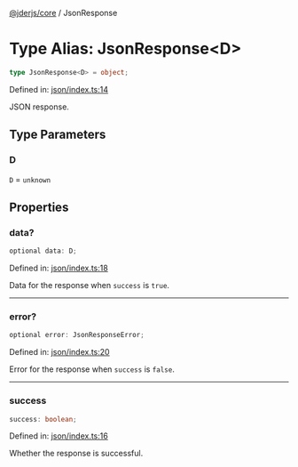 [@jderjs/core](../README.md) / JsonResponse

# Type Alias: JsonResponse\<D\>

```ts
type JsonResponse<D> = object;
```

Defined in: [json/index.ts:14](https://github.com/jder-std/core.js/blob/8f752d1679b827b4deb2cd21184bd81491ea8d2c/package/src/response/json/index.ts#L14)

JSON response.

## Type Parameters

### D

`D` = `unknown`

## Properties

### data?

```ts
optional data: D;
```

Defined in: [json/index.ts:18](https://github.com/jder-std/core.js/blob/8f752d1679b827b4deb2cd21184bd81491ea8d2c/package/src/response/json/index.ts#L18)

Data for the response when `success` is `true`.

***

### error?

```ts
optional error: JsonResponseError;
```

Defined in: [json/index.ts:20](https://github.com/jder-std/core.js/blob/8f752d1679b827b4deb2cd21184bd81491ea8d2c/package/src/response/json/index.ts#L20)

Error for the response when `success` is `false`.

***

### success

```ts
success: boolean;
```

Defined in: [json/index.ts:16](https://github.com/jder-std/core.js/blob/8f752d1679b827b4deb2cd21184bd81491ea8d2c/package/src/response/json/index.ts#L16)

Whether the response is successful.
